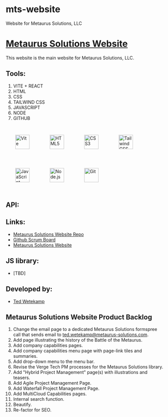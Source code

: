 # mts-website
Website for Metaurus Solutions, LLC

# [Metaurus Solutions Website](./index.html)

This website is the main website for Metaurus Solutions, LLC.

## Tools:

1. VITE + REACT
1. HTML
1. CSS
1. TAILWIND CSS
1. JAVASCRIPT
1. NODE
1. GITHUB

<div style="align: left">
  <img style="margin: 30px" src="https://profilinator.rishav.dev/skills-assets/html5-original-wordmark.svg" alt="Vite" height="45" />
  <img style="margin: 30px" src="https://profilinator.rishav.dev/skills-assets/html5-original-wordmark.svg" alt="HTML5" height="45" />
  <img style="margin: 30px" src="https://profilinator.rishav.dev/skills-assets/css3-original-wordmark.svg" alt="CSS3" height="45" />
  <img style="margin: 30px" src="https://profilinator.rishav.dev/skills-assets/tailwindcss.svg" alt="Tailwind CSS" height="45" />
  <img style="margin: 30px" src="https://profilinator.rishav.dev/skills-assets/javascript-original.svg" alt="JavaScript" height="45" />
  <img style="margin: 30px" src="https://profilinator.rishav.dev/skills-assets/nodejs-original-wordmark.svg" alt="Node.js" height="45" />
  <img style="margin: 30px" src="https://profilinator.rishav.dev/skills-assets/git-scm-icon.svg" alt="Git" height="45" />
</div> 

## API:

## Links:
  - [Metaurus Solutions Website Repo](https://github.com/Metaurus-Solutions-LLC/mts-website)
  - [Github Scrum Board](https://github.com/Metaurus-Solutions-LLC/mts-website/projects/1)
  - [Metaurus Solutions Website](https://metaurus-solutions.com)

## JS library:

- [TBD]


## Developed by:

- [Ted Wetekamp](https://www.linkedin.com/in/ted-wetekamp-a6a2281/)

## Metaurus Solutions Website Product Backlog
1.  Change the email page to a dedicated Metaurus Solutions formspree call that sends email to ted.wetekamp@metaurus-solutions.com.
2.  Add page illustrating the history of the Battle of the Metaurus.
3.  Add company capabilities pages.
4.  Add company capabilities menu page with page-link tiles and summaries.
5.  Add drop-down menu to the menu bar.
6.  Revise the Verge Tech PM processes for the Metaurus Solutions library.
7.  Add "Hybrid Project Management" page(s) with illustrations and teasers.
8.  Add Agile Project Management Page.
9.  Add Waterfall Project Management Page.
10. Add MultiCloud Capabilities pages.
11. Internal search function.
12. Beautify.
13. Re-factor for SEO.